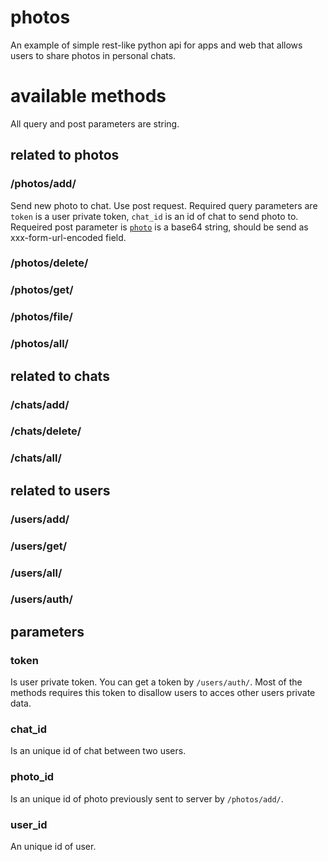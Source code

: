 # photos
An example of simple rest-like python api for apps and web that allows users to share photos in personal chats. 

# available methods
All query and post parameters are string.
## related to photos
### /photos/add/
Send new photo to chat. Use post request. Required query parameters are `token` is a user private token, `chat_id` is an id of chat to send photo to. Requeired post parameter is [`photo`](#token) is a base64 string, should be send as xxx-form-url-encoded field.
### /photos/delete/
### /photos/get/
### /photos/file/
### /photos/all/
## related to chats
### /chats/add/
### /chats/delete/
### /chats/all/
## related to users
### /users/add/
### /users/get/
### /users/all/
### /users/auth/
## parameters
### token
Is user private token. You can get a token by `/users/auth/`. Most of the methods requires this token to disallow users to acces other users private data.
### chat_id
Is an unique id of chat between two users. 
### photo_id
Is an unique id of photo previously sent to server by `/photos/add/`.
### user_id
An unique id of user.
